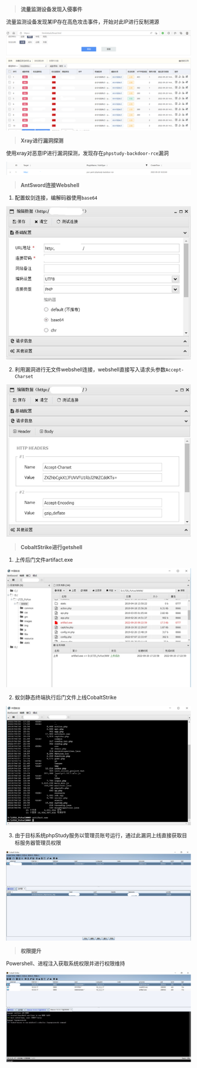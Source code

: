 > **流量监测设备发现入侵事件**

流量监测设备发现某IP存在高危攻击事件，开始对此IP进行反制溯源

![](images\phpstudy_backdoor-1-1.png)

> **Xray进行漏洞探测**

使用xray对恶意IP进行漏洞探测，发现存在`phpstudy-backdoor-rce`漏洞

![](images\phpstudy_backdoor-1-2.png)

> **AntSword连接Webshell**

1. 配置蚁剑连接，编解码器使用`base64`


![](images\phpstudy_backdoor-1-3.png)

2. 利用漏洞进行无文件webshell连接，webshell直接写入请求头参数`Accept-Charset`

![](images\phpstudy_backdoor-1-4.png)

> **CobaltStrike进行getshell**

1. 上传后门文件artifact.exe

![](images\phpstudy_backdoor-1-5.png)

2. 蚁剑静态终端执行后门文件上线CobaltStrike

![](images\phpstudy_backdoor-1-6.png)

3. 由于目标系统phpStudy服务以管理员账号运行，通过此漏洞上线直接获取目标服务器管理员权限

![](images\phpstudy_backdoor-1-7.png)

> **权限提升**

Powershell、进程注入获取系统权限并进行权限维持

![](images\phpstudy_backdoor-1-8.png)

